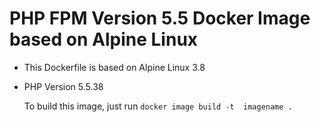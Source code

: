 # PHP FPM Version 5.5 Docker Image based on Alpine Linux

* This Dockerfile is based on Alpine Linux 3.8
* PHP Version 5.5.38

  To build this image, just run
```docker image build -t  imagename .```